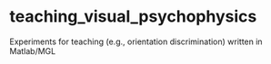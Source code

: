 # teaching_visual_psychophysics
Experiments for teaching (e.g., orientation discrimination) written in Matlab/MGL
